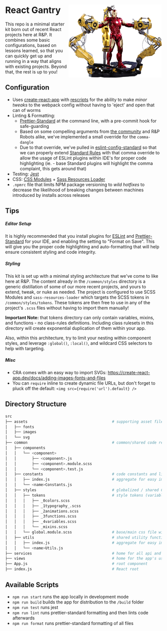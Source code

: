 <h1>
  React Gantry <img align="right" width="300" src="./src/gantry.png"> 
</h1>

This repo is a minimal starter kit born out of recent React projects here at R&P. It combines some basic configurations, based on lessons learned, so that you can quickly get up and running in a way that aligns with existing projects. Beyond that, the rest is up to you!

## Configuration

- Uses [create-react-app](https://create-react-app.dev/) with [rescripts](https://github.com/harrysolovay/rescripts) for the ability to make _minor tweaks_ to the webpack config without having to 'eject' and open that can of worms
- Linting & Formatting:
  - [Prettier-Standard](https://github.com/sheerun/prettier-standard) at the command line, with a pre-commit hook for safe-guarding
  - Based on some compelling arguments from [the community](https://medium.com/@nikgraf/why-you-should-enforce-dangling-commas-for-multiline-statements-d034c98e36f8) and R&P Robots alike, we've implemented a small override for the `comma-dangle`
  - Due to that override, we've pulled in [eslint-config-standard](https://github.com/standard/eslint-config-standard) so that we can properly extend [Standard Rules](https://github.com/standard/standard) with that comma override to allow the usage of ESLint plugins within IDE's for proper code highlighting (ie. - base Standard plugins will highlight the comma complaint, this gets around that)
- Testing: [Jest](https://facebook.github.io/jest/)
- CSS: [CSS Modules](https://create-react-app.dev/docs/adding-a-css-modules-stylesheet) + [Sass Resources Loader](https://github.com/shakacode/sass-resources-loader)
- `.npmrc` file that limits NPM package versioning to _wild hotfixes_ to decrease the likelihood of breaking changes between machines introduced by installs across releases

## Tips

##### Editor Setup

It is highly recommended that you install plugins for [ESLint](https://marketplace.visualstudio.com/items?itemName=dbaeumer.vscode-eslint) and [Prettier-Standard](https://marketplace.visualstudio.com/items?itemName=numso.prettier-standard-vscode) for your IDE, and enabling the setting to "Format on Save". This will give you the proper code highlighting and auto-formatting that will help ensure consistent styling and code integrity.

##### Styling

This kit is set up with a minimal styling architecture that we've come to like here at R&P. The content already in the `/common/styles` directory is a generic distillation of some of our more recent projects, and yours to extend, tweak, or nuke as needed. The project is configured to use SCSS Modules and `sass-resources-loader` which targets the SCSS tokens in `/common/styles/tokens`. These tokens are then free to use in any of the project's `.scss` files without having to import them manually!

**Important Note:** that tokens directory can only contain variables, mixins, and functions - no class-rules definitions. Including class rulesets in this directory will create exponential duplication of them within your app.

Also, within this architecture, try to limit your nesting within component styles, and leverage `:global()`, `:local()`, and wildcard CSS selectors to help with targeting.

##### Misc

- CRA comes with an easy way to import SVGs: https://create-react-app.dev/docs/adding-images-fonts-and-files
- You can `require` inline to create dynamic file URLs, but don't forget to pluck off the default: `<img src={require('url').default} />`

## Directory Structure

```bash
src
├── assets                                      # supporting asset files. house JS (dynamic component imagery) or JSON (Lottie) files at the root, and bucket the rest
│   ├── fonts
│   ├── images
│   └── svg
├── common                                      # common/shared code reused across views and components
│   ├── components
│   │   └── <component>
│   │       ├── <component>.js
│   │       ├── <component>.module.scss
│   │       └── <component>.test.js
│   ├── constants                               # code constants and literals
│   │   ├── index.js                            # aggregate for easy imports
│   │   └── <name>Constants.js
│   ├── styles                                  # globalized / shared CSS
│   │   ├── tokens                              # style tokens (variables and mixins) that are accessible from all .scss files in the project via the sass-resources-loader plugin. should contain no actual css classes.
│   │   │   ├── _0colors.scss
│   │   │   ├── _1typography_.scss
│   │   │   ├── _2animations.scss
│   │   │   ├── _3functions.scss
│   │   │   ├── _4variables.scss
│   │   │   └── _mixins.scss
│   │   └── global.module.scss                  # base/main css file with document and app setup
│   ├── utils                                   # shared utility functions
│   │   ├── index.js                            # aggregate for easy imports
│   │   └── <name>Utils.js
├── services                                    # home for all api and service integrations
├── views                                       # home for the app's user facing views, their templates, and dedicated componentry
├── App.js                                      # root component
├── index.js                                    # React root
```

## Available Scripts

- `npm run start` runs the app locally in development mode
- `npm run build` builds the app for distribution to the `/build` folder
- `npm run test` runs jest
- `npm run lint` runs prettier-standard formatting and then lints code afterwards
- `npm run format` runs prettier-standard formatting of all files
